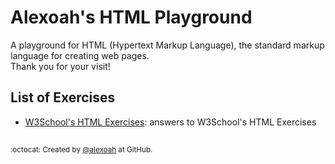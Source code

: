 # Alexoah's HTML Playground
A playground for HTML (Hypertext Markup Language), the standard markup language for creating web pages.  
Thank you for your visit!

## List of Exercises
* [W3School's HTML Exercises](./W3School-HTMLExercises): answers to W3School's HTML Exercises

##
<sup>:octocat: Created by [@alexoah](http://github.com/alexoah) at GitHub.</sup>
